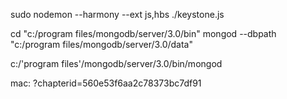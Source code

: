 sudo nodemon --harmony --ext js,hbs ./keystone.js
 
cd "c:/program files/mongodb/server/3.0/bin"
mongod --dbpath "c:/program files/mongodb/server/3.0/data"

c:/'program files'/mongodb/server/3.0/bin/mongod

mac: ?chapterid=560e53f6aa2c78373bc7df91
